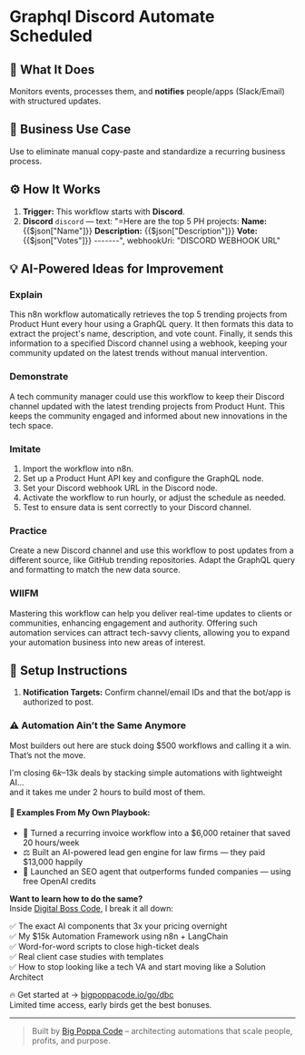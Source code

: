 # Graphql Discord Automate Scheduled
  ## 🚀 What It Does
  Monitors events, processes them, and **notifies** people/apps (Slack/Email) with structured updates.
  
  ## 💼 Business Use Case
  Use to eliminate manual copy-paste and standardize a recurring business process.
  
  ## ⚙️ How It Works
  1. **Trigger:** This workflow starts with **Discord**.
  2. **Discord** `discord` — text: "=Here are the top 5 PH projects:
**Name:** {{$json["Name"]}}
**Description:** {{$json["Description"]}}
**Vote:** {{$json["Votes"]}}
-------", webhookUri: "DISCORD WEBHOOK URL"
  
  ## 💡 AI-Powered Ideas for Improvement
  ### Explain
This n8n workflow automatically retrieves the top 5 trending projects from Product Hunt every hour using a GraphQL query. It then formats this data to extract the project's name, description, and vote count. Finally, it sends this information to a specified Discord channel using a webhook, keeping your community updated on the latest trends without manual intervention.

### Demonstrate
A tech community manager could use this workflow to keep their Discord channel updated with the latest trending projects from Product Hunt. This keeps the community engaged and informed about new innovations in the tech space.

### Imitate
1. Import the workflow into n8n.
2. Set up a Product Hunt API key and configure the GraphQL node.
3. Set your Discord webhook URL in the Discord node.
4. Activate the workflow to run hourly, or adjust the schedule as needed.
5. Test to ensure data is sent correctly to your Discord channel.

### Practice
Create a new Discord channel and use this workflow to post updates from a different source, like GitHub trending repositories. Adapt the GraphQL query and formatting to match the new data source.

### WIIFM
Mastering this workflow can help you deliver real-time updates to clients or communities, enhancing engagement and authority. Offering such automation services can attract tech-savvy clients, allowing you to expand your automation business into new areas of interest.
  
  ## 🔧 Setup Instructions
  1. **Notification Targets:** Confirm channel/email IDs and that the bot/app is authorized to post.
  
### ⚠️ Automation Ain’t the Same Anymore

Most builders out here are stuck doing $500 workflows and calling it a win.  
That’s not the move.  

I'm closing $6k–$13k deals by stacking simple automations with lightweight AI...  
and it takes me under 2 hours to build most of them.

#### 🧠 Examples From My Own Playbook:
- 🔁 Turned a recurring invoice workflow into a $6,000 retainer that saved 20 hours/week  
- ⚖️ Built an AI-powered lead gen engine for law firms — they paid $13,000 happily  
- 🚀 Launched an SEO agent that outperforms funded companies — using free OpenAI credits  

**Want to learn how to do the same?**  
Inside [Digital Boss Code](https://bigpoppacode.io/go/dbc), I break it all down:

✅ The exact AI components that 3x your pricing overnight  
✅ My $15k Automation Framework using n8n + LangChain  
✅ Word-for-word scripts to close high-ticket deals  
✅ Real client case studies with templates  
✅ How to stop looking like a tech VA and start moving like a Solution Architect  

🔥 Get started at → [bigpoppacode.io/go/dbc](https://bigpoppacode.io/go/dbc)  
Limited time access, early birds get the best bonuses.

---
> Built by [Big Poppa Code](https://bigpoppacode.io) – architecting automations that scale people, profits, and purpose.
  